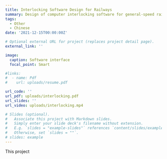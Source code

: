 ```yaml
---
title: Interlocking Software Design for Railways 
summary: Design of computer interlocking software for general-speed railways using C++
tags:
  - Other
  - Chinese
date: '2021-12-15T00:00:00Z'

# Optional external URL for project (replaces project detail page).
external_link: ''

image:
  caption: Software interface
  focal_point: Smart

#links:
#  - name: Pdf
#    url: uploads/resume.pdf

url_code: ''
url_pdf: uploads/interlocking.pdf
url_slides: ''
url_video: uploads/interlocking.mp4

# Slides (optional).
#   Associate this project with Markdown slides.
#   Simply enter your slide deck's filename without extension.
#   E.g. `slides = "example-slides"` references `content/slides/example-slides.md`.
#   Otherwise, set `slides = ""`.
# slides: example
---
```


This project 